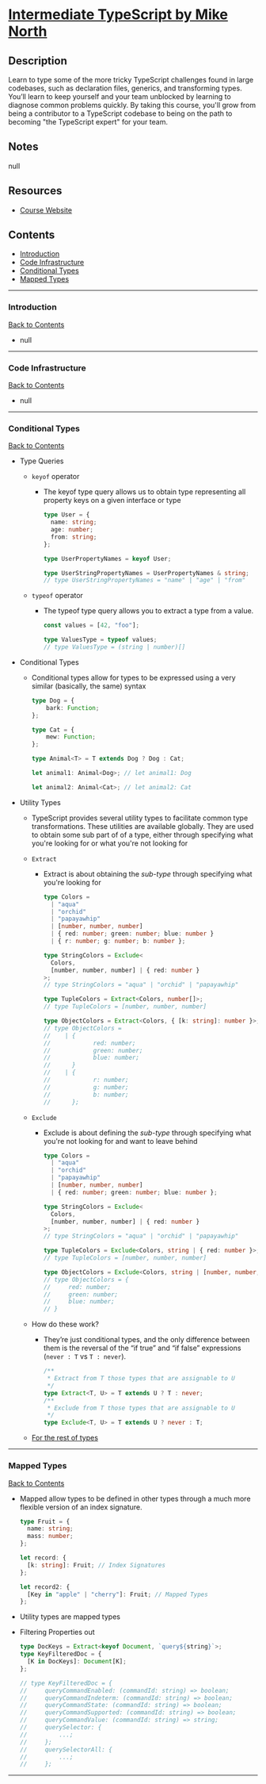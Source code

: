 # [Intermediate TypeScript by Mike North](https://frontendmasters.com/courses/intermediate-typescript/)

## Description

Learn to type some of the more tricky TypeScript challenges found in large codebases, such as declaration files, generics, and transforming types. You’ll learn to keep yourself and your team unblocked by learning to diagnose common problems quickly. By taking this course, you'll grow from being a contributor to a TypeScript codebase to being on the path to becoming "the TypeScript expert" for your team.

## Notes

null

## Resources

- [Course Website](https://www.typescript-training.com/course/intermediate-v1)

## Contents

- [Introduction](#introduction)
- [Code Infrastructure](#code-infrastructure)
- [Conditional Types](#conditional-types)
- [Mapped Types](#mapped-types)

---

### <span id="introduction">Introduction</span>

[Back to Contents](#contents)

- null

---

### <span id="code-infrastructure">Code Infrastructure</span>

[Back to Contents](#contents)

- null

---

### <span id="conditional-types">Conditional Types</span>

[Back to Contents](#contents)

- Type Queries

  - `keyof` operator

    - The keyof type query allows us to obtain type representing all property keys on a given interface or type

      ```ts
      type User = {
      	name: string;
      	age: number;
      	from: string;
      };

      type UserPropertyNames = keyof User;

      type UserStringPropertyNames = UserPropertyNames & string;
      // type UserStringPropertyNames = "name" | "age" | "from"
      ```

  - `typeof` operator

    - The typeof type query allows you to extract a type from a value.

      ```ts
      const values = [42, "foo"];

      type ValuesType = typeof values;
      // type ValuesType = (string | number)[]
      ```

- Conditional Types

  - Conditional types allow for types to be expressed using a very similar (basically, the same) syntax

    ```ts
    type Dog = {
    	bark: Function;
    };

    type Cat = {
    	mew: Function;
    };

    type Animal<T> = T extends Dog ? Dog : Cat;

    let animal1: Animal<Dog>; // let animal1: Dog

    let animal2: Animal<Cat>; // let animal2: Cat
    ```

- Utility Types

  - TypeScript provides several utility types to facilitate common type transformations. These utilities are available globally. They are used to obtain some sub part of of a type, either through specifying what you're looking for or what you're not looking for

  - `Extract`

    - Extract is about obtaining the _sub-type_ through specifying what you're looking for

      ```ts
      type Colors =
      	| "aqua"
      	| "orchid"
      	| "papayawhip"
      	| [number, number, number]
      	| { red: number; green: number; blue: number }
      	| { r: number; g: number; b: number };

      type StringColors = Exclude<
      	Colors,
      	[number, number, number] | { red: number }
      >;
      // type StringColors = "aqua" | "orchid" | "papayawhip"

      type TupleColors = Extract<Colors, number[]>;
      // type TupleColors = [number, number, number]

      type ObjectColors = Extract<Colors, { [k: string]: number }>; // Almost like a query
      // type ObjectColors =
      // 	| {
      // 			red: number;
      // 			green: number;
      // 			blue: number;
      // 	  }
      // 	| {
      // 			r: number;
      // 			g: number;
      // 			b: number;
      // 	  };
      ```

  - `Exclude`

    - Exclude is about defining the _sub-type_ through specifying what you're not looking for and want to leave behind

      ```ts
      type Colors =
      	| "aqua"
      	| "orchid"
      	| "papayawhip"
      	| [number, number, number]
      	| { red: number; green: number; blue: number };

      type StringColors = Exclude<
      	Colors,
      	[number, number, number] | { red: number }
      >;
      // type StringColors = "aqua" | "orchid" | "papayawhip"

      type TupleColors = Exclude<Colors, string | { red: number }>;
      // type TupleColors = [number, number, number]

      type ObjectColors = Exclude<Colors, string | [number, number, number]>;
      // type ObjectColors = {
      //     red: number;
      //     green: number;
      //     blue: number;
      // }
      ```

  - How do these work?

    - They’re just conditional types, and the only difference between them is the reversal of the “if true” and “if false” expressions (`never : T` vs `T : never`).

      ```ts
      /**
       * Extract from T those types that are assignable to U
       */
      type Extract<T, U> = T extends U ? T : never;
      /**
       * Exclude from T those types that are assignable to U
       */
      type Exclude<T, U> = T extends U ? never : T;
      ```

  - [For the rest of types](https://www.typescriptlang.org/docs/handbook/utility-types.html)

---

### <span id="mapped-types">Mapped Types</span>

[Back to Contents](#contents)

- Mapped allow types to be defined in other types through a much more flexible version of an index signature.

  ```ts
  type Fruit = {
  	name: string;
  	mass: number;
  };

  let record: {
  	[k: string]: Fruit; // Index Signatures
  };

  let record2: {
  	[Key in "apple" | "cherry"]: Fruit; // Mapped Types
  };
  ```

- Utility types are mapped types

- Filtering Properties out

  ```ts
  type DocKeys = Extract<keyof Document, `query${string}`>;
  type KeyFilteredDoc = {
  	[K in DocKeys]: Document[K];
  };

  // type KeyFilteredDoc = {
  //     queryCommandEnabled: (commandId: string) => boolean;
  //     queryCommandIndeterm: (commandId: string) => boolean;
  //     queryCommandState: (commandId: string) => boolean;
  //     queryCommandSupported: (commandId: string) => boolean;
  //     queryCommandValue: (commandId: string) => string;
  //     querySelector: {
  //         ...;
  //     };
  //     querySelectorAll: {
  //         ...;
  //     };
  ```

---
